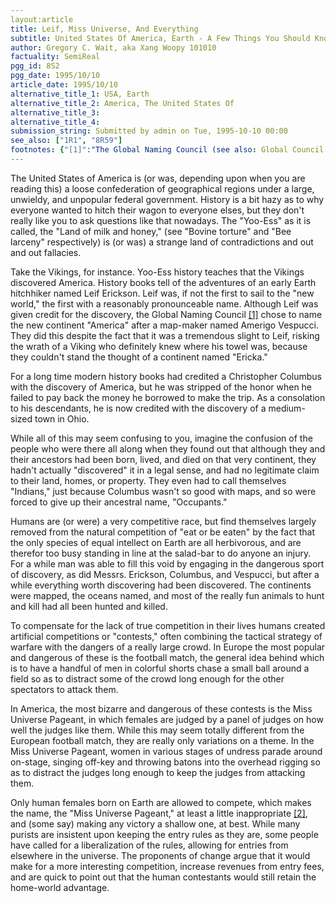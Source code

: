 ```yaml
---
layout:article
title: Leif, Miss Universe, And Everything
subtitle: United States Of America, Earth - A Few Things You Should Know
author: Gregory C. Wait, aka Xang Woopy 101010
factuality: SemiReal
pgg_id: 8S2
pgg_date: 1995/10/10
article_date: 1995/10/10
alternative_title_1: USA, Earth
alternative_title_2: America, The United States Of
alternative_title_3: 
alternative_title_4: 
submission_string: Submitted by admin on Tue, 1995-10-10 00:00
see_also: ["1R1", "8R59"]
footnotes: {"[1]":"The Global Naming Council (see also: Global Council of Names, Council for the Naming of Things, and Names 'R Us) was set up in 1334 AD to ensure appropriate, concise naming of new discoveries and avoid duplication of names (such as Paris, France and Paris, Texas). Abolished in 1643 AD after anarchists took over the offices and named a small, peanut-shaped country in Europe Belgium.","[2]":"The Miss Universe Pageant might have been more appropriately named if the Global Naming Council had not been abolished in 1634 AD (see above)."}
---
```

<div>
<p>The United States of America is (or was, depending upon when you are reading this) a loose confederation of geographical regions under a large, unwieldy, and unpopular federal government. History is a bit hazy as to why everyone wanted to hitch their wagon to everyone elses, but they don't really like you to ask questions like that nowadays. The "Yoo-Ess" as it is called, the "Land of milk and honey," (see "Bovine torture" and "Bee larceny" respectively) is (or was) a strange land of contradictions and out and out fallacies.</p>
<p>Take the Vikings, for instance. Yoo-Ess history teaches that the Vikings discovered America. History books tell of the adventures of an early Earth hitchhiker named Leif Erickson. Leif was, if not the first to sail to the "new world," the first with a reasonably pronounceable name. Although Leif was given credit for the discovery, the Global Naming Council <a href="#footnotes.1" class="footnote-link">[1]</a> chose to name the new continent "America" after a map-maker named Amerigo Vespucci. They did this despite the fact that it was a tremendous slight to Leif, risking the wrath of a Viking who definitely knew where his towel was, because they couldn't stand the thought of a continent named "Ericka."</p>
<p>For a long time modern history books had credited a Christopher Columbus with the discovery of America, but he was stripped of the honor when he failed to pay back the money he borrowed to make the trip. As a consolation to his descendants, he is now credited with the discovery of a medium-sized town in Ohio.</p>
<p>While all of this may seem confusing to you, imagine the confusion of the people who were there all along when they found out that although they and their ancestors had been born, lived, and died on that very continent, they hadn't actually "discovered" it in a legal sense, and had no legitimate claim to their land, homes, or property. They even had to call themselves "Indians," just because Columbus wasn't so good with maps, and so were forced to give up their ancestral name, "Occupants."</p>
<p>Humans are (or were) a very competitive race, but find themselves largely removed from the natural competition of "eat or be eaten" by the fact that the only species of equal intellect on Earth are all herbivorous, and are therefor too busy standing in line at the salad-bar to do anyone an injury. For a while man was able to fill this void by engaging in the dangerous sport of discovery, as did Messrs. Erickson, Columbus, and Vespucci, but after a while everything worth discovering had been discovered. The continents were mapped, the oceans named, and most of the really fun animals to hunt and kill had all been hunted and killed.</p>
<p>To compensate for the lack of true competition in their lives humans created artificial competitions or "contests," often combining the tactical strategy of warfare with the dangers of a really large crowd. In Europe the most popular and dangerous of these is the football match, the general idea behind which is to have a handful of men in colorful shorts chase a small ball around a field so as to distract some of the crowd long enough for the other spectators to attack them.</p>
<p>In America, the most bizarre and dangerous of these contests is the Miss Universe Pageant, in which females are judged by a panel of judges on how well the judges like them. While this may seem totally different from the European football match, they are really only variations on a theme. In the Miss Universe Pageant, women in various stages of undress parade around on-stage, singing off-key and throwing batons into the overhead rigging so as to distract the judges long enough to keep the judges from attacking them.</p>
<p>Only human females born on Earth are allowed to compete, which makes the name, the "Miss Universe Pageant," at least a little inappropriate <a href="#footnotes.2" class="footnote-link">[2]</a>, and (some say) making any victory a shallow one, at best. While many purists are insistent upon keeping the entry rules as they are, some people have called for a liberalization of the rules, allowing for entries from elsewhere in the universe. The proponents of change argue that it would make for a more interesting competition, increase revenues from entry fees, and are quick to point out that the human contestants would still retain the home-world advantage.</p>
</div>
